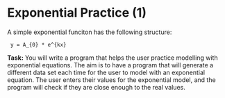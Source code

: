 # Exponential Practice (1)

A simple exponential funciton has the following structure:

` y = A_{0} * e^{kx}`

**Task:** You will write a program that helps the user practice modelling with exponential equations. The aim is to have a program that will generate a different data set each time for the user to model with an exponential equation. The user enters their values for the exponential model, and the program will check if they are close enough to the real values.
